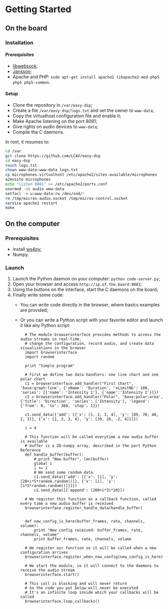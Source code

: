 # Getting Started

## On the board

### Installation

#### Prerequisites

* [libwebsock](https://github.com/payden/libwebsock);
* [Jansson](http://www.digip.org/jansson/);
* Apache and PHP: `sudo apt-get install apache2 libapache2-mod-php5 php5 php5-common`.

#### Setup

* Clone the repository in `/var/easy-dsp`;
* Create a file `/var/easy-dsp/logs.txt` and set the owner to `www-data`;
* Copy the virtualhost configuration file and enable it;
* Make Apache listening on the port 8081;
* Give rights on audio devices to `www-data`;
* Compile the C daemons.

In root, it resumes to:
```bash
cd /var
git clone https://github.com/LCAV/easy-dsp
cd easy-dsp
touch logs.txt
chown www-data:www-data logs.txt
cp microphones.virtualhost /etc/apache2/sites-available/microphones
a2ensite microphones
echo "Listen 8081" >> /etc/apache2/ports.conf
usermod -aG audio www-data
setfacl -m u:www-data:rw /dev/snd/*
rm /tmp/micros-audio.socket /tmp/micros-control.socket
service apache2 restart
make
```
## On the computer

### Prerequisites

* Install [ws4py](https://ws4py.readthedocs.io/en/latest/);
* Numpy.


### Launch

1. Launch the Python daemon on your computer: `python code-server.py`;
2. Open your browser and access `http://ip.of.the.board:8081`;
3. Using the buttons on the interface, start the C daemons on the board;
4. Finally write some code:
    - You can write code directly in the browser, where basics examples are provided;
    - Or you can write a Python script with your favorite editor and launch it like any Python script:

            # The module browserinterface provides methods to access the audio streams in real-time,
            # change the configuration, record audio, and create data visualizations in the browser
            import browserinterface
            import random

            print "Simple program"

            # First we define two data handlers: one line chart and one polar chart
            c1 = browserinterface.add_handler("First chart", 'base:graph:line', {'xName': 'Duration', 'xLimitNb': 180, 'series': [{'name': 'Intensity 1'}, {'name':'Intensity 2'}]})
            c2 = browserinterface.add_handler("Polar", 'base:polar:area', {'title': 'Direction', 'series': ['Intensity'], 'legend': {'from': 0, 'to': 360, 'step': 1}})

            c1.send_data({'add': [{'x': [1, 2, 3, 4], 'y': [89, 70, 40, 2, 3]}, {'x': [1, 2, 3, 4], 'y': [39, 20, -2, 4]}]})

            i = 4

            # This function will be called everytime a new audio buffer is available
            # buffer is a 2D-numpy array, described in the part Python Reference
            def handle_buffer(buffer):
                # print "New buffer", len(buffer)
                global i
                i += 1
                # We send some random data
                c1.send_data({'add': [{'x': [i], 'y': [20+i*5*random.random()]}, {'x': [i], 'y': [i*5*random.random()]}]})
                c2.send_data([{'append': (200+i*3)*10}])

            # We register this function as a callback function, called every time a new audio buffer is received
            browserinterface.register_handle_data(handle_buffer)


            def new_config_is_here(buffer_frames, rate, channels, volume):
                print "New config received: buffer_frames, rate, channels, volume"
                print buffer_frames, rate, channels, volume

            # We register our function so it will be called when a new configuration arrives
            browserinterface.register_when_new_config(new_config_is_here)

            # We start the module, so it will connect to the daemons to receive the audio stream
            browserinterface.start()

            # This call is blocking and will never return
            # So the code you put below will never be executed
            # It's an infinite loop inside which your callbacks will be called
            browserinterface.loop_callbacks()
